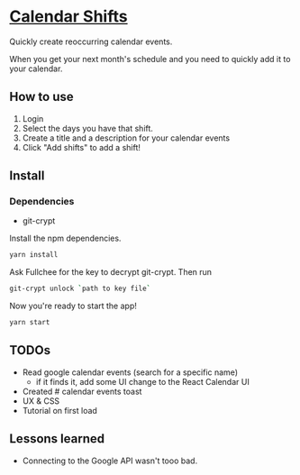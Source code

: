 # [Calendar Shifts]()

Quickly create reoccurring calendar events.

When you get your next month's schedule and you need to quickly add it to your calendar.


## How to use
1. Login
2. Select the days you have that shift.
3. Create a title and a description for your calendar events
4. Click "Add shifts" to add a shift!


## Install

### Dependencies

- git-crypt

Install the npm dependencies.

```bash
yarn install
```

Ask Fullchee for the key to decrypt git-crypt. Then run

```bash
git-crypt unlock `path to key file`
```

Now you're ready to start the app!

```bash
yarn start
```

## TODOs

- Read google calendar events (search for a specific name)
  - if it finds it, add some UI change to the React Calendar UI
- Created # calendar events toast
- UX & CSS
- Tutorial on first load


## Lessons learned
- Connecting to the Google API wasn't tooo bad.
